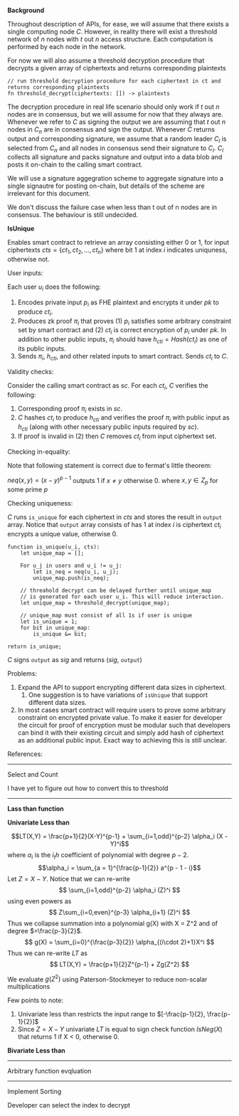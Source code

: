 **Background**

Throughout description of APIs, for ease, we will assume that there exists a single computing node $C$. However, in reality there will exist a threshold network of $n$ nodes with $t$ out $n$ access structure. Each computation is performed by each node in the network. 

For now we will also assume a threshold decryption procedure that decrypts a given array of ciphertexts and returns corresponding plaintexts
```
// run threshold decryption procedure for each ciphertext in ct and returns corresponding plaintexts
fn threshold_decrypt(ciphertexts: []) -> plaintexts
```

The decryption procedure in real life scenario should only work if $t$ out $n$ nodes are in consensus, but we will assume for now that they always are. Whenever we refer to $C$ as signing the output we are assuming that $t$ out $n$ nodes in $C_n$ are in consensus and sign the output. Whenever $C$ returns output and corresponding signature, we assume that a random leader $C_l$ is selected from $C_n$ and all nodes in consensus send their signature to $C_l$. $C_l$ collects all signature and packs signature and output into a data blob and posts it on-chain to the calling smart contract. 

We will use a signature aggegration scheme to aggregate signature into a single signautre for posting on-chain, but details of the scheme are irrelevant for this document. 

We don't discuss the failure case when less than t out of n nodes are in consensus. The behaviour is still undecided. 


**IsUnique**

Enables smart contract to retrieve an array consisting either 0 or 1, for input ciphertexts $cts = \{ct_1,ct_2,...,ct_n\}$ where bit 1 at index $i$ indicates uniquness, otherwise not. 

User inputs: 

Each user $u_i$ does the following: 
1. Encodes private input $p_i$ as FHE plaintext and encrypts it under $pk$ to produce $ct_i$.
2. Produces zk proof $\pi_i$ that proves (1) $p_i$ satisfies some arbitrary constraint set by smart contract and (2) $ct_i$ is correct encryption of $p_i$ under $pk$. In addition to other public inputs, $\pi_i$ should have $h_{cti} = Hash(ct_i)$ as one of its public inputs. 
3. Sends $\pi_i$, $h_{cti}$, and other related inputs to smart contract. Sends $ct_i$ to $C$.

Validity checks:

Consider the calling smart contract as $sc$. For each $ct_i$, $C$ verifies the following:
1. Corresponding proof $\pi_i$ exists in $sc$.
2. $C$ hashes $ct_i$ to produce $h_{cti}$ and verifies the proof $\pi_i$ with public input as $h_{cti}$ (along with other necessary public inputs required by $sc$). 
3. If proof is invalid in (2) then $C$ removes $ct_i$ from input ciphertext set. 

Checking in-equality:

Note that following statement is correct due to fermat's little theorem: 

$neq(x,y) = (x-y)^{p-1}$
outputs 1 if $x \neq y$ otherwise 0. 
where $x, y \in Z_p$ for some prime $p$


Checking uniqueness:

$C$ runs `is_unique` for each ciphertext in $cts$ and stores the result in `output` array. Notice that `output` array consists of has 1 at index $i$ is ciphertext $ct_i$ encrypts a unique value, otherwise 0.

```
function is_unique(u_i, cts):
    let unique_map = [];

    For u_j in users and u_i != u_j: 
        let is_neq = neq(u_i, u_j);
        unique_map.push(is_neq);

	// threahold decrypt can be delayed further until unique_map
	// is generated for each user u_i. This will reduce interaction. 
	let unique_map = threshold_decrypt(unique_map);
	
	// unique_map must consist of all 1s if user is unique
	let is_unique = 1;
	for bit in unique_map:
		is_unique &= bit;

return is_unique;
```

$C$ signs `output` as $sig$ and returns ($sig$, `output`)

Problems: 
1. Expand the API to support encrypting different data sizes in ciphertext.
	1. One suggestion is  to have variations of `isUnique` that support different data sizes.
2. In most cases smart contract will require users to prove some arbitrary constraint on encrypted private value. To make it easier for developer the circuit for proof of encryption must be modular such that developers can bind it with their existing circuit and simply add hash of ciphertext as an additional public input. Exact way to achieving this is still unclear. 

References: 


------

Select and Count

I have yet to figure out how to convert this to threshold

------

**Lass than function** 

**Univariate Less than**

$$LT(X,Y) = \frac{p+1}{2}(X-Y)^{p-1} + \sum_{i=1,odd}^{p-2} \alpha_i (X - Y)^i$$
where $\alpha_i$ is the $i_th$ coefficient of polynomial with degree $p-2$.
$$\alpha_i = \sum_{a = 1}^{\frac{p-1}{2}} a^{p - 1 - i}$$
Let $Z = X- Y$.
Notice that we can re-write
$$
\sum_{i=1,odd}^{p-2} \alpha_i (Z)^i
$$
using even powers as
$$
Z\sum_{i=0,even}^{p-3} \alpha_{i+1} (Z)^i
$$
Thus we collapse summation into a polynomial g(X) with X = Z^2 and of degree $=\frac{p-3}{2}$.
$$
g(X) = \sum_{i=0}^{\frac{p-3}{2}} \alpha_{(i\cdot 2)+1}X^i
$$
Thus we can re-write $LT$ as 
$$
LT(X,Y) = \frac{p+1}{2}Z^{p-1} + Zg(Z^2)
$$

We evaluate $g(Z^2)$ using Paterson-Stockmeyer to reduce non-scalar multiplications 

Few points to note: 
1. Univariate less than restricts the input range to $[-\frac{p-1}{2}, \frac{p-1}{2}]$
2. Since $Z = X - Y$ univariate $LT$ is equal to sign check function $IsNeg(X)$ that returns 1 if X < 0, otherwise 0. 


**Bivariate Less than**



---

Arbitrary function evqluation

------

Implement Sorting 

Developer can select the index to decrypt